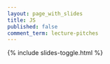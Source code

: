 ```yaml
---
layout: page_with_slides
title: JS
published: false
comment_term: lecture-pitches
---
```


{% include slides-toggle.html %}
